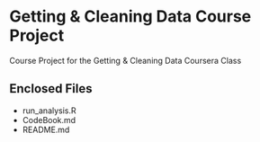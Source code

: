 # Getting & Cleaning Data Course Project
Course Project for the Getting &amp; Cleaning Data Coursera Class

## Enclosed Files
* run_analysis.R
* CodeBook.md
* README.md
